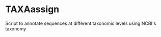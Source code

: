 TAXAassign
==========

 Script to annotate sequences at different taxonomic levels using  NCBI's taxonomy
